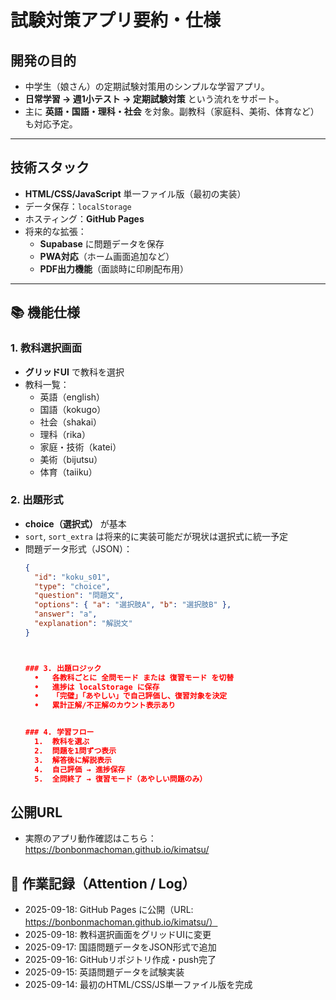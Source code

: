 # 試験対策アプリ要約・仕様

## 開発の目的
- 中学生（娘さん）の定期試験対策用のシンプルな学習アプリ。
- **日常学習 → 週1小テスト → 定期試験対策** という流れをサポート。
- 主に **英語・国語・理科・社会** を対象。副教科（家庭科、美術、体育など）も対応予定。

---

## 技術スタック
- **HTML/CSS/JavaScript** 単一ファイル版（最初の実装）
- データ保存：`localStorage`
- ホスティング：**GitHub Pages**
- 将来的な拡張：
  - **Supabase** に問題データを保存
  - **PWA対応**（ホーム画面追加など）
  - **PDF出力機能**（面談時に印刷配布用）

---

## 📚 機能仕様

### 1. 教科選択画面
- **グリッドUI** で教科を選択
- 教科一覧：
  - 英語（english）
  - 国語（kokugo）
  - 社会（shakai）
  - 理科（rika）
  - 家庭・技術（katei）
  - 美術（bijutsu）
  - 体育（taiiku）

### 2. 出題形式
- **choice（選択式）** が基本
- `sort`, `sort_extra` は将来的に実装可能だが現状は選択式に統一予定
- 問題データ形式（JSON）：
  ```json
  {
    "id": "koku_s01",
    "type": "choice",
    "question": "問題文",
    "options": { "a": "選択肢A", "b": "選択肢B" },
    "answer": "a",
    "explanation": "解説文"
  }



  ### 3. 出題ロジック
	•	各教科ごとに 全問モード または 復習モード を切替
	•	進捗は localStorage に保存
	•	「完璧」「あやしい」で自己評価し、復習対象を決定
	•	累計正解/不正解のカウント表示あり


  ### 4. 学習フロー
	1.	教科を選ぶ
	2.	問題を1問ずつ表示
	3.	解答後に解説表示
	4.	自己評価 → 進捗保存
	5.	全問終了 → 復習モード（あやしい問題のみ）


## 公開URL

- 実際のアプリ動作確認はこちら：  
  https://bonbonmachoman.github.io/kimatsu/

## 📝 作業記録（Attention / Log）

- 2025-09-18: GitHub Pages に公開（URL: https://bonbonmachoman.github.io/kimatsu/）
- 2025-09-18: 教科選択画面をグリッドUIに変更
- 2025-09-17: 国語問題データをJSON形式で追加
- 2025-09-16: GitHubリポジトリ作成・push完了
- 2025-09-15: 英語問題データを試験実装
- 2025-09-14: 最初のHTML/CSS/JS単一ファイル版を完成